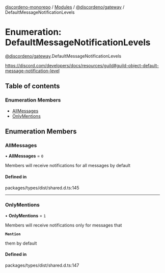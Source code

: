 [discordeno-monorepo](../README.md) / [Modules](../modules.md) / [@discordeno/gateway](../modules/discordeno_gateway.md) / DefaultMessageNotificationLevels

# Enumeration: DefaultMessageNotificationLevels

[@discordeno/gateway](../modules/discordeno_gateway.md).DefaultMessageNotificationLevels

https://discord.com/developers/docs/resources/guild#guild-object-default-message-notification-level

## Table of contents

### Enumeration Members

- [AllMessages](discordeno_gateway.DefaultMessageNotificationLevels.md#allmessages)
- [OnlyMentions](discordeno_gateway.DefaultMessageNotificationLevels.md#onlymentions)

## Enumeration Members

### AllMessages

• **AllMessages** = `0`

Members will receive notifications for all messages by default

#### Defined in

packages/types/dist/shared.d.ts:145

---

### OnlyMentions

• **OnlyMentions** = `1`

Members will receive notifications only for messages that

**`Mention`**

them by default

#### Defined in

packages/types/dist/shared.d.ts:147
